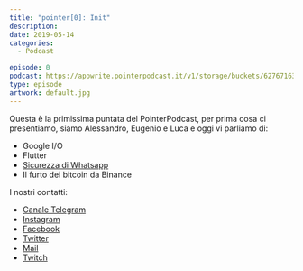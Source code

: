 ```yaml
---
title: "pointer[0]: Init"
description:
date: 2019-05-14
categories:
  - Podcast

episode: 0
podcast: https://appwrite.pointerpodcast.it/v1/storage/buckets/627671639088838cd12f/files/f95b07d1-4ff2-42ed-b93f-9e16b9b5229d/view?project=6276715aaae4d6008ec9
type: episode
artwork: default.jpg
---
```


Questa è la primissima puntata del PointerPodcast, per prima cosa ci presentiamo, siamo Alessandro, Eugenio e Luca e oggi vi parliamo di:

- Google I/O
- Flutter
- [Sicurezza di Whatsapp](https://thehackernews.com/2019/05/hack-whatsapp-vulnerability.html?m=1)
- Il furto dei bitcoin da Binance

I nostri contatti:

- [Canale Telegram](https://t.me/PointerPodcast)
- [Instagram](https://www.instagram.com/pointerpodcast/)
- [Facebook](https://www.facebook.com/pointerPodcast/)
- [Twitter](https://twitter.com/PointerPodcast)
- [Mail](info@pointerpodcast.it)
- [Twitch](https://www.twitch.tv/pointerpodcast)
